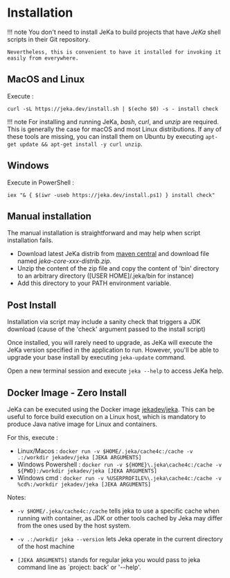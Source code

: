 # Installation

!!! note
    You don't need to install JeKa to build projects that have *JeKa* shell scripts in their Git repository.
    
    Nevertheless, this is convenient to have it installed for invoking it easily from everywhere.


## MacOS and Linux

Execute :
```shell
curl -sL https://jeka.dev/install.sh | $(echo $0) -s - install check
```

!!! note
    For installing and running JeKa, *bash*, *curl*, and *unzip* are required. This is generally the case
    for macOS and most Linux distributions. If any of these tools are missing, you can install them on Ubuntu
    by executing `apt-get update && apt-get install -y curl unzip`.

## Windows

Execute in PowerShell :
```shell
iex "& { $(iwr -useb https://jeka.dev/install.ps1) } install check"
```

## Manual installation

The manual installation is straightforward and may help when script installation fails.

- Download latest JeKa distrib from [maven central](https://central.sonatype.com/artifact/dev.jeka/jeka-core/versions)
  and download file named *jeka-core-xxx-distrib.zip*.
- Unzip the content of the zip file and copy the content of 'bin' directory to an arbitrary directory ([USER HOME]/.jeka/bin for instance)
- Add this directory to your PATH environment variable.

## Post Install

Installation via script may include a sanity check that triggers a JDK download (cause of the 'check' argument passed to the install script)

Once installed, you will rarely need to upgrade, as JeKa will execute the JeKa version specified in
the application to run.
However, you'll be able to upgrade your base install by executing `jeka-update` command.

Open a new terminal session and execute `jeka --help` to access JeKa help.

## Docker Image - Zero Install

JeKa can be executed using the Docker image [jekadev/jeka](https://hub.docker.com/r/jekadev/jeka). This can be useful to force build execution on a 
Linux host, which is mandatory to produce Java native image for Linux and containers.

For this, execute : 
  - Linux/Macos        : `docker run -v $HOME/.jeka/cache4c:/cache -v .:/workdir jekadev/jeka [JEKA ARGUMENTS]`
  - Windows Powershell : `docker run -v ${HOME}\.jeka\cache4c:/cache -v ${PWD}:/workdir jekadev/jeka [JEKA ARGUMENTS]`
  - Windows cmd        : `docker run -v %USERPROFILE%\.jeka\cache4c:/cache -v %cd%:/workdir jekadev/jeka [JEKA ARGUMENTS]`

Notes:
- `-v $HOME/.jeka/cache4c:/cache` tells jeka to use a specific cache when running with container, as JDK or other tools 
cached by Jeka may differ from the ones used by the host system.

- `-v .:/workdir jeka --version` lets Jeka operate in the current directory of the host machine

- `[JEKA ARGUMENTS]` stands for regular jeka you would pass to jeka command line as `project: back' or '--help'.






